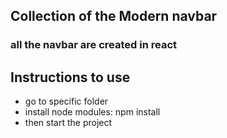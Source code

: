 ## Collection of the Modern navbar

### all the navbar are created in react

## Instructions to use

- go to specific folder
- install node modules: npm install
- then start the project
